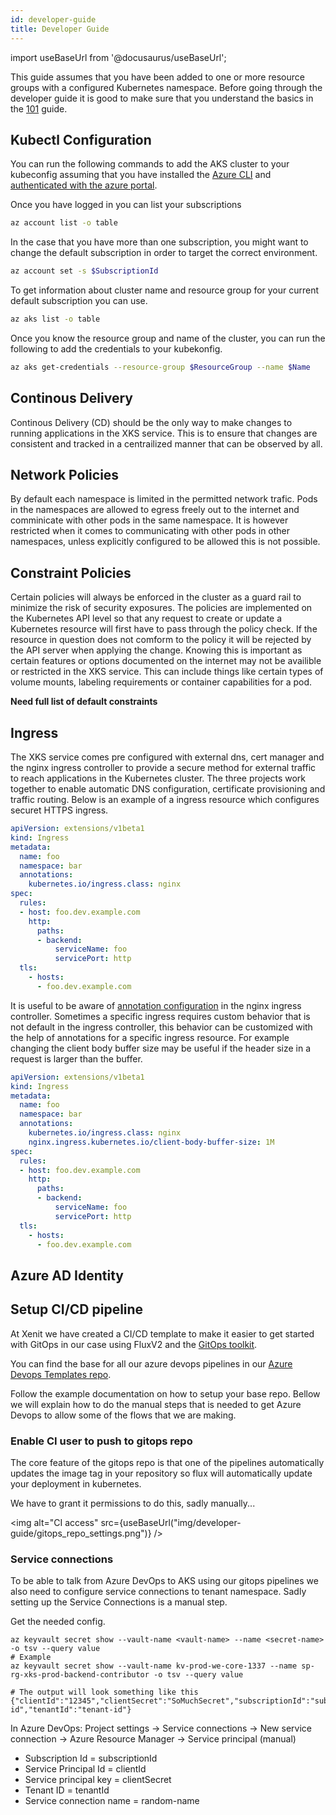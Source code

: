 ```yaml
---
id: developer-guide
title: Developer Guide
---
```


import useBaseUrl from '@docusaurus/useBaseUrl';

This guide assumes that you have been added to one or more resource groups with a configured Kubernetes namespace. Before going through the developer guide it is good to make
sure that you understand the basics in the [101](../../documentation/kubernetes/oneoone) guide.

## Kubectl Configuration
You can run the following commands to add the AKS cluster to your kubeconfig assuming that you have installed the [Azure CLI](https://docs.microsoft.com/en-us/cli/azure/install-azure-cli)
and [authenticated with the azure portal](https://docs.microsoft.com/en-us/cli/azure/authenticate-azure-cli).

Once you have logged in you can list your subscriptions
```bash
az account list -o table
```

In the case that you have more than one subscription, you might want to change the default subscription in order to target the correct environment.
```bash
az account set -s $SubscriptionId
```
To get information about cluster name and resource group for your current default subscription you can use.
```bash
az aks list -o table
```

Once you know the resource group and name of the cluster, you can run the following to add the credentials to your kubekonfig.
```bash
az aks get-credentials --resource-group $ResourceGroup --name $Name
```

## Continous Delivery

Continous Delivery (CD) should be the only way to make changes to running applications in the XKS service. This is to ensure that changes are consistent and tracked in a centrailized
manner that can be observed by all.

## Network Policies

By default each namespace is limited in the permitted network trafic. Pods in the namespaces are allowed to egress freely out to the internet and comminicate with other pods
in the same namespace. It is however restricted when it comes to communicating with other pods in other namespaces, unless explicitly configured to be allowed this is not possible.

## Constraint Policies

Certain policies will always be enforced in the cluster as a guard rail to minimize the risk of security exposures. The policies are implemented on the Kubernetes API level so that
any request to create or update a Kubernetes resource will first have to pass through the policy check. If the resource in question does not comform to the policy it will be rejected
by the API server when applying the change. Knowing this is important as certain features or options documented on the internet may not be availible or restricted in the XKS service.
This can include things like certain types of volume mounts, labeling requirements or container capabilities for a pod.

**Need full list of default constraints**

## Ingress

The XKS service comes pre configured with external dns, cert manager and the nginx ingress controller to provide a secure method for external traffic to reach applications in the
Kubernetes cluster. The three projects work together to enable automatic DNS configuration, certificate provisioning and traffic routing. Below is an example of a ingress resource
which configures securet HTTPS ingress.

```yaml
apiVersion: extensions/v1beta1
kind: Ingress
metadata:
  name: foo
  namespace: bar
  annotations:
    kubernetes.io/ingress.class: nginx
spec:
  rules:
  - host: foo.dev.example.com
    http:
      paths:
      - backend:
          serviceName: foo
          servicePort: http
  tls:
    - hosts:
      - foo.dev.example.com
```

It is useful to be aware of [annotation configuration](https://kubernetes.github.io/ingress-nginx/user-guide/nginx-configuration/annotations/#annotations) in the nginx ingress controller.
Sometimes a specific ingress requires custom behavior that is not default in the ingress controller, this behavior can be customized with the help of annotations for a specific ingress resource.
For example changing the client body buffer size may be useful if the header size in a request is larger than the buffer.

```yaml
apiVersion: extensions/v1beta1
kind: Ingress
metadata:
  name: foo
  namespace: bar
  annotations:
    kubernetes.io/ingress.class: nginx
    nginx.ingress.kubernetes.io/client-body-buffer-size: 1M
spec:
  rules:
  - host: foo.dev.example.com
    http:
      paths:
      - backend:
          serviceName: foo
          servicePort: http
  tls:
    - hosts:
      - foo.dev.example.com
```

## Azure AD Identity

## Setup CI/CD pipeline

At Xenit we have created a CI/CD template to make it easier to get started with GitOps in our case using FluxV2 and the [GitOps toolkit](https://toolkit.fluxcd.io/).

You can find the base for all our azure devops pipelines in our [Azure Devops Templates repo](https://github.com/XenitAB/azure-devops-templates/tree/main/gitops-v2).

Follow the example documentation on how to setup your base repo.
Bellow we will explain how to do the manual steps that is needed to get Azure Devops to allow some of the flows that we are making.

### Enable CI user to push to gitops repo

The core feature of the gitops repo is that one of the pipelines automatically updates the image tag in your repository so flux will automatically update your deployment in kubernetes.

We have to grant it permissions to do this, sadly manually...

<img alt="CI access" src={useBaseUrl("img/developer-guide/gitops_repo_settings.png")} />

### Service connections

To be able to talk from Azure DevOps to AKS using our gitops pipelines we also need to configure service connections to tenant namespace.
Sadly setting up the Service Connections is a manual step.

Get the needed config.

```shell
az keyvault secret show --vault-name <vault-name> --name <secret-name> -o tsv --query value
# Example
az keyvault secret show --vault-name kv-prod-we-core-1337 --name sp-rg-xks-prod-backend-contributor -o tsv --query value

# The output will look something like this
{"clientId":"12345","clientSecret":"SoMuchSecret","subscriptionId":"sub-id","tenantId":"tenant-id"}
```

In Azure DevOps:
Project settings -> Service connections -> New service connection -> Azure Resource Manager -> Service principal (manual)

- Subscription Id = subscriptionId
- Service Principal Id = clientId
- Service principal key = clientSecret
- Tenant ID = tenantId
- Service connection name = random-name
